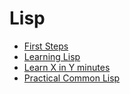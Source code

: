 # Lisp

- [First Steps](https://lisp-lang.org/learn/first-steps)
- [Learning Lisp](https://github.com/TomLisankie/Learning-Lisp)
- [Learn X in Y minutes](https://learnxinyminutes.com/docs/common-lisp/)
- [Practical Common Lisp](http://www.gigamonkeys.com/book/)
